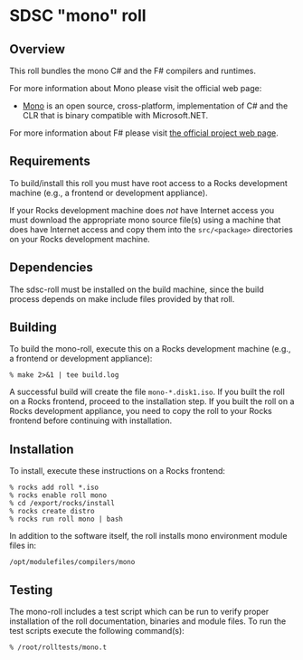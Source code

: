 # SDSC "mono" roll

## Overview

This roll bundles the mono C# and the F# compilers and runtimes.

For more information about Mono please visit the official web page:

- <a href="http://www.mono-project.com/" target="_blank">Mono</a> is an open
source, cross-platform, implementation of C# and the CLR that is binary
compatible with Microsoft.NET.

For more information about F# please visit <a href="http://fsharp.org">the
official project web page</a>.


## Requirements

To build/install this roll you must have root access to a Rocks development
machine (e.g., a frontend or development appliance).

If your Rocks development machine does *not* have Internet access you must
download the appropriate mono source file(s) using a machine that does
have Internet access and copy them into the `src/<package>` directories on your
Rocks development machine.


## Dependencies

The sdsc-roll must be installed on the build machine, since the build process
depends on make include files provided by that roll.


## Building

To build the mono-roll, execute this on a Rocks development
machine (e.g., a frontend or development appliance):

```shell
% make 2>&1 | tee build.log
```

A successful build will create the file `mono-*.disk1.iso`.  If you built the
roll on a Rocks frontend, proceed to the installation step. If you built the
roll on a Rocks development appliance, you need to copy the roll to your Rocks
frontend before continuing with installation.


## Installation

To install, execute these instructions on a Rocks frontend:

```shell
% rocks add roll *.iso
% rocks enable roll mono
% cd /export/rocks/install
% rocks create distro
% rocks run roll mono | bash
```

In addition to the software itself, the roll installs mono environment
module files in:

```shell
/opt/modulefiles/compilers/mono
```


## Testing

The mono-roll includes a test script which can be run to verify proper
installation of the roll documentation, binaries and module files. To
run the test scripts execute the following command(s):

```shell
% /root/rolltests/mono.t 
```
